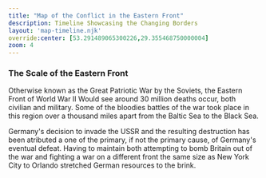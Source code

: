 ```yaml
---
title: "Map of the Conflict in the Eastern Front"
description: Timeline Showcasing the Changing Borders
layout: 'map-timeline.njk'
override:center: [53.291489065300226,29.355468750000004]
zoom: 4
---
```

###  The Scale of the Eastern Front

Otherwise known as the Great Patriotic War by the Soviets, the Eastern Front of World War II Would see around 30 million deaths occur, both civilian and military. Some of the bloodies battles of the war took place in this region over a thousand miles apart from the Baltic Sea to the Black Sea.

Germany's decision to invade the USSR and the resulting destruction has been atributed a one of the primary, if not the primary cause, of Germany's eventual defeat. Having to maintain both attempting to bomb Britain out of the war and fighting a war on a different front the same size as New York City to Orlando stretched German resources to the brink.